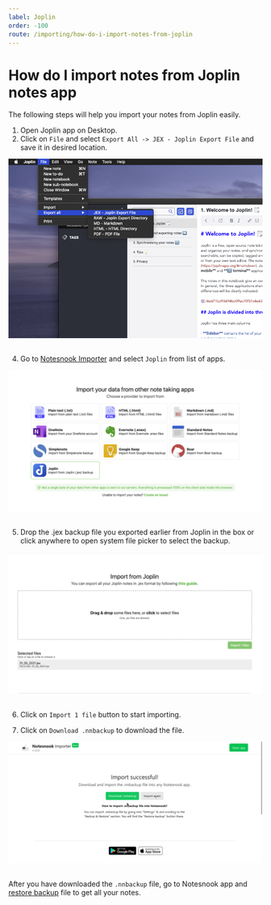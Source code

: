 ```yaml
---
label: Joplin
order: -100
route: /importing/how-do-i-import-notes-from-joplin
---
```

# How do I import notes from Joplin notes app

The following steps will help you import your notes from Joplin easily.

1. Open Joplin app on Desktop.
2. Click on `File` and select `Export All -> JEX - Joplin Export File` and save it in desired location.
<img style="margin-bottom:15px;" src="../static/joplin_import_step_1.png" alt="Click on `File` and select `Export All -> JEX - Joplin Export File`"/>


4. Go to [Notesnook Importer](https://importer.notesnook.com) and select `Joplin` from list of apps.
<img style="margin-bottom:15px;" src="../static/joplin_import_step_2.png" alt=" Go to Notesnook Importer https://importer.notesnook.com and select `Joplin` from list of apps."/>

5. Drop the .jex backup file you exported earlier from Joplin in the box or click anywhere to open system file picker to select the backup.
<img style="margin-bottom:15px;" src="../static/joplin_import_step_3.png" alt="Drop the .zip backup file you exported earlier from Standard Notes in the box or click anywhere to open system file picker to select the backup."/>

6. Click on `Import 1 file` button to start importing.

7. Click on `Download .nnbackup` to download the file.
<img style="margin-bottom:15px;" src="../static/plain_text_import_step_3.png" alt="Click on `Download .nnbackup` to download the file."/>

After you have downloaded the `.nnbackup` file, go to Notesnook app and [restore backup](../backup-restore.md) file to get all your notes.



